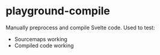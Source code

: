 # playground-compile

Manually preprocess and compile Svelte code. Used to test:

- Sourcemaps working
- Compiled code working

